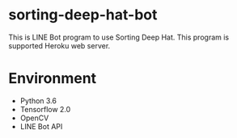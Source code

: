# sorting-deep-hat-bot

This is LINE Bot program to use Sorting Deep Hat.
This program is supported Heroku web server.

# Environment

- Python 3.6
- Tensorflow 2.0
- OpenCV
- LINE Bot API
